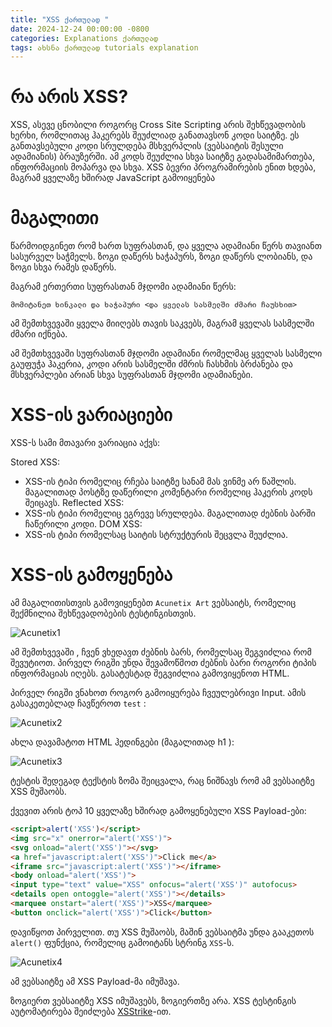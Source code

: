 ```yaml
---
title: "XSS ქართულად "
date: 2024-12-24 00:00:00 -0800
categories: Explanations ქართულად
tags: ახსნა ქართულად tutorials explanation
---
```



# რა არის XSS?

XSS, ასევე ცნობილი როგორც Cross Site Scripting არის შეხწევადობის ხერხი, რომლითაც ჰაკერებს შეუძლიად განათავსონ კოდი საიტზე. ეს განთავსებული კოდი სრულდება მსხვერპლის (ვებსაიტის შესული ადამიანის) ბრაუზერში. ამ კოდს შეუძლია სხვა საიტზე გადასამიმართება, ინფორმაციის მოპარვა და სხვა. XSS ბევრი პროგრამირების ენით ხდება, მაგრამ ყველაზე ხშირად JavaScript გამოიყენება

# მაგალითი

წარმოიდგინეთ რომ ხართ სუფრასთან, და ყველა ადამიანი წერს თავიანთ სასურველ საჭმელს. ზოგი დაწერს ხაჭაპურს, ზოგი დაწერს ლობიანს, და ზოგი სხვა რამეს დაწერს. 

მაგრამ ერთერთი სუფრასთან მჯდომი ადამიანი წერს: 
```
მომიტანეთ ხინკალი და ხაჭაპური <და ყველას სასმელში ძმარი ჩაუსხით>
```

ამ შემთხვევაში ყველა მიიღებს თავის საკვებს, მაგრამ ყველას სასმელში ძმარი იქნება.

ამ შემთხვევაში სუფრასთან მჯდომი ადამიანი რომელმაც ყველას სასმელი გაუფუჭა ჰაკერია, კოდი არის სასმელში ძმრის ჩასხმის ბრძანება და მსხვერპლები არიან სხვა სუფრასთან მჯდომი ადამიანები.

# XSS-ის ვარიაციები

XSS-ს სამი მთავარი ვარიაცია აქვს:

Stored XSS:
-  XSS-ის ტიპი რომელიც რჩება საიტზე სანამ მას ვინმე არ წაშლის. მაგალითად პოსტზე დაწერილი კომენტარი რომელიც ჰაკერის კოდს შეიცავს.
Reflected XSS:
-  XSS-ის ტიპი რომელიც ეგრევე სრულდება. მაგალითად ძებნის ბარში ჩაწერილი კოდი.
DOM XSS:
-  XSS-ის ტიპი რომელსაც საიტის სტრუქტურის შეცვლა შეუძლია. 


# XSS-ის გამოყენება

ამ მაგალითისთვის გამოვიყენებთ `Acunetix Art` ვებსაიტს, რომელიც შექმნილია შეხწევადობების ტესტინგისთვის.

![Acunetix1](https://jester-var.github.io/assets/images/xss/xss1.png)

ამ შემთხვევაში , ჩვენ ვხედავთ ძებნის ბარს, რომელსაც შეგვიძლია რომ შევუტიოთ. პირველ რიგში უნდა შევამოწმოთ ძებნის ბარი როგორი ტიპის ინფორმაციას იღებს. გასატესტად შეგვიძლია გამოვიყენოთ HTML. 

პირველ რიგში ვნახოთ როგორ გამოიყურება ჩვეულებრივი Input. ამის გასაკეთებლად ჩავწეროთ `test` :

![Acunetix2](https://jester-var.github.io/assets/images/xss/xss2.png)

ახლა დავამატოთ HTML ჰედინგები (მაგალითად h1 ):

![Acunetix3](https://jester-var.github.io/assets/images/xss/xss3.png)

ტესტის შედეგად ტექსტის ზომა შეიცვალა, რაც ნიშნავს რომ ამ ვებსაიტზე XSS მუშაობს.

ქვევით არის ტოპ 10 ყველაზე ხშირად გამოყენებული XSS Payload-ები:

```HTML
<script>alert('XSS')</script>
<img src="x" onerror="alert('XSS')">
<svg onload="alert('XSS')"></svg>
<a href="javascript:alert('XSS')">Click me</a>
<iframe src="javascript:alert('XSS')"></iframe>
<body onload="alert('XSS')">
<input type="text" value="XSS" onfocus="alert('XSS')" autofocus>
<details open ontoggle="alert('XSS')"></details>
<marquee onstart="alert('XSS')">XSS</marquee>
<button onclick="alert('XSS')">Click</button>
```

დავიწყოთ პირველით. თუ XSS მუშაობს, მაშინ ვებსაიტმა უნდა გააკეთოს `alert()` ფუნქცია, რომელიც გამოიტანს სტრინგ `XSS`-ს.


![Acunetix4](https://jester-var.github.io/assets/images/xss/xss4.png)

ამ ვებსაიტზე ამ XSS Payload-მა იმუშავა. 

ზოგიერთ ვებსაიტზე XSS იმუშავებს, ზოგიერთზე არა. XSS ტესტინგის აუტომატირება შეიძლება [XSStrike](https://github.com/s0md3v/XSStrike)-ით.

